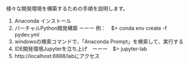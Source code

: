 様々な開発環境を構築するための手順を説明します。

1. Anaconda インストール
2. バーチャルPython開発構築 ーーー   例：　$> conda env create -f pydev.yml
3. windowsの検索コマンドで、「Anaconda Prompt」を検索して、実行する
4. IDE開発環境Jupyterを立ち上げ　ーーー　$> jupyter-lab
5. http://localhost:8888/labにアクセス　
